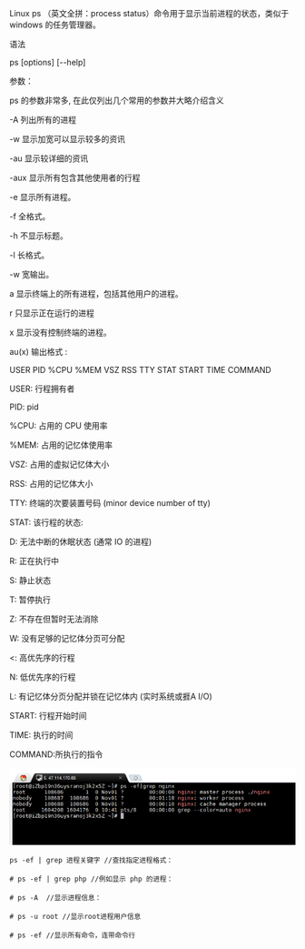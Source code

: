 

Linux ps （英文全拼：process status）命令用于显示当前进程的状态，类似于 windows 的任务管理器。

语法

ps [options] [--help]

参数：

ps 的参数非常多, 在此仅列出几个常用的参数并大略介绍含义

-A 列出所有的进程

-w 显示加宽可以显示较多的资讯

-au 显示较详细的资讯

-aux 显示所有包含其他使用者的行程



-e 显示所有进程。

-f 全格式。

-h 不显示标题。

-l 长格式。

-w 宽输出。

a 显示终端上的所有进程，包括其他用户的进程。

r 只显示正在运行的进程

x 显示没有控制终端的进程。


au(x) 输出格式 :

USER PID %CPU %MEM VSZ RSS TTY STAT START TIME COMMAND

USER: 行程拥有者

PID: pid

%CPU: 占用的 CPU 使用率

%MEM: 占用的记忆体使用率

VSZ: 占用的虚拟记忆体大小

RSS: 占用的记忆体大小

TTY: 终端的次要装置号码 (minor device number of tty)

STAT: 该行程的状态:

D: 无法中断的休眠状态 (通常 IO 的进程)

R: 正在执行中

S: 静止状态

T: 暂停执行

Z: 不存在但暂时无法消除

W: 没有足够的记忆体分页可分配

<: 高优先序的行程

N: 低优先序的行程

L: 有记忆体分页分配并锁在记忆体内 (实时系统或捱A I/O)

START: 行程开始时间

TIME: 执行的时间

COMMAND:所执行的指令

![](./assets/1.png)

```
ps -ef | grep 进程关键字 //查找指定进程格式：

# ps -ef | grep php //例如显示 php 的进程：

# ps -A  //显示进程信息：

# ps -u root //显示root进程用户信息

# ps -ef //显示所有命令，连带命令行

```

